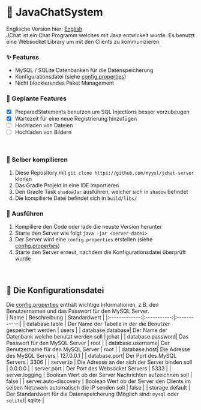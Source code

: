 # 💬 JavaChatSystem 
Englische Version hier: [English](README.md)<br>
JChat ist ein Chat Programm welches mit Java entwickelt wurde. Es benutzt eine Websocket Library um mit den Clients zu kommunizieren.

### ✨ Features
* MySQL / SQLite Datenbanken für die Datenspeicherung
* Konfigurationsdatei (siehe [config.properties](#-Die-Konfigurationsdatei))
* Nicht blockierendes Paket Management

### 🚧 Geplante Features
* [x] PreparedStatements benutzen um SQL Injections besser vorzubeugen
* [x] Wartezeit für eine neue Registrierung hinzufügen
* [ ] Hochladen von Dateien
* [ ] Hochladen von Bildern
<br/>

### 🔨 Selber kompilieren
1. Diese Repository mit `git clone https://github.com/myyxl/jchat-server` klonen
2. Das Gradle Projekt in eine IDE importieren
3. Den Gradle Task `shadowJar` ausführen, welcher sich in `shadow` befindet
4. Die kompilierte Datei befindet sich in `build/libs/`

### 🚀 Ausführen
1. Kompiliere den Code oder lade die neuste Version herunter
2. Starte den Server wie folgt `java -jar <server-datei>`
3. Der Server wird eine `config.properties` erstellen (siehe [config.properties](#-Die-Konfigurationsdatei))
4. Starte den Server erneut, nachdem die Konfigurationsdatei überprüft wurde<br/><br/><br/>


## 📄 Die Konfigurationsdatei
Die [config.properties](config.properties) enthält wichtige Informationen, z.B. den Benutzernamen und das Passwort für den MySQL Server.  
| Name | Beschreibung | Standardwert |
|:-------------:|:-----------:|:------------:|
| database.table   | Der Name der Tabelle in der die Benutzer gespeichert werden | users |
| database.database| Der Name der Datenbank welche benutzt werden soll | jchat |
| database.password| Das Passwort für den MySQL Server | root |
| database.username| Der Benutzername für den MySQL Server | root |
| database.host| Die Adresse des MySQL Servers | 127.0.0.1 |
| database.port| Der Port des MySQL Servers | 3306 |
| server.ip | Die Adresse an der sich der Server binden soll | 0.0.0.0 |
| server.port | Der Port des Websocket Servers | 5333 | 
| server.logging | Boolean Wert ob der Server Nachrichten aufzeichnen soll | false |
| server.auto-discovery | Boolean Wert ob der Server den Clients im selben Netzwerk automatisch die IP senden soll | false |
| storage.default | Der Standardwert für die Datenspeicherung (Möglich sind: `mysql` oder `sqlite`)| sqlite |
